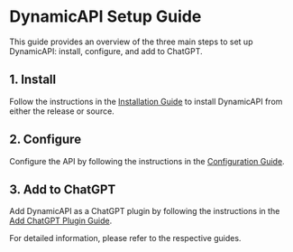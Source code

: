 # DynamicAPI Setup Guide

This guide provides an overview of the three main steps to set up DynamicAPI: install, configure, and add to ChatGPT.

## 1. Install
Follow the instructions in the [Installation Guide](./install/README.md) to install DynamicAPI from either the release or source.

## 2. Configure
Configure the API by following the instructions in the [Configuration Guide](./configure_api.md).

## 3. Add to ChatGPT
Add DynamicAPI as a ChatGPT plugin by following the instructions in the [Add ChatGPT Plugin Guide](./add_chatgpt_plugin.md).

For detailed information, please refer to the respective guides.